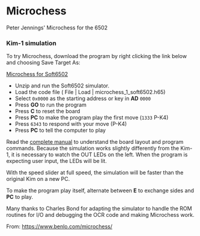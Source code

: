 # Microchess
Peter Jennings' Microchess for the 6502


### Kim-1 simulation

To try Microchess, download the program by right clicking the link below and choosing Save Target As:

[Microchess for Soft6502](microchess.h65)

  * Unzip and run the Soft6502 simulator.
  * Load the code file ( File | Load | microchess_1_soft6502.h65)
  * Select `0x0000` as the starting address or key in **AD** `0000`
  * Press **GO** to run the program
  * Press **C** to reset the board
  * Press **PC** to make the program play the first move (`1333` P-K4)
  * Press `6343` to respond with your move (P-K4)
  * Press **PC** to tell the computer to play

Read the [complete manual](microchess.html) to understand the board layout and program commands. Because the simulation works slightly differently from the Kim-1, it is necessary to watch the OUT LEDs on the left. When the program is expecting user input, the LEDs will be lit.

With the speed slider at full speed, the simulation will be faster than the original Kim on a new PC.

To make the program play itself, alternate between **E** to exchange sides and **PC** to play.

Many thanks to Charles Bond for adapting the simulator to handle the ROM routines for I/O and debugging the OCR code and making Microchess work.

From: https://www.benlo.com/microchess/
